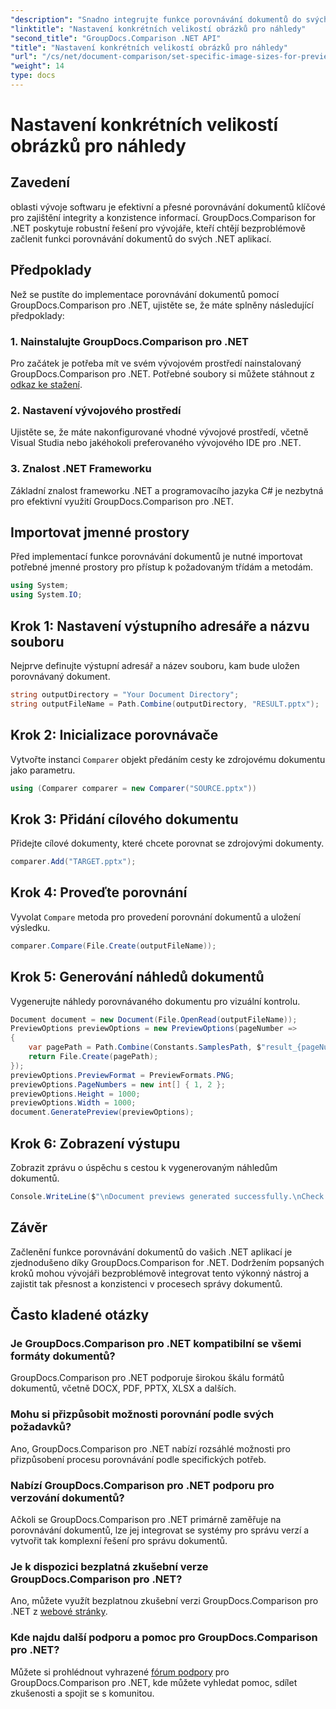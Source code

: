 ```yaml
---
"description": "Snadno integrujte funkce porovnávání dokumentů do svých .NET aplikací s GroupDocs.Comparison for .NET."
"linktitle": "Nastavení konkrétních velikostí obrázků pro náhledy"
"second_title": "GroupDocs.Comparison .NET API"
"title": "Nastavení konkrétních velikostí obrázků pro náhledy"
"url": "/cs/net/document-comparison/set-specific-image-sizes-for-previews/"
"weight": 14
type: docs
---
```

# Nastavení konkrétních velikostí obrázků pro náhledy

## Zavedení
oblasti vývoje softwaru je efektivní a přesné porovnávání dokumentů klíčové pro zajištění integrity a konzistence informací. GroupDocs.Comparison for .NET poskytuje robustní řešení pro vývojáře, kteří chtějí bezproblémově začlenit funkci porovnávání dokumentů do svých .NET aplikací.
## Předpoklady
Než se pustíte do implementace porovnávání dokumentů pomocí GroupDocs.Comparison pro .NET, ujistěte se, že máte splněny následující předpoklady:
### 1. Nainstalujte GroupDocs.Comparison pro .NET
Pro začátek je potřeba mít ve svém vývojovém prostředí nainstalovaný GroupDocs.Comparison pro .NET. Potřebné soubory si můžete stáhnout z [odkaz ke stažení](https://releases.groupdocs.com/comparison/net/).
### 2. Nastavení vývojového prostředí
Ujistěte se, že máte nakonfigurované vhodné vývojové prostředí, včetně Visual Studia nebo jakéhokoli preferovaného vývojového IDE pro .NET.
### 3. Znalost .NET Frameworku
Základní znalost frameworku .NET a programovacího jazyka C# je nezbytná pro efektivní využití GroupDocs.Comparison pro .NET.

## Importovat jmenné prostory
Před implementací funkce porovnávání dokumentů je nutné importovat potřebné jmenné prostory pro přístup k požadovaným třídám a metodám.
```csharp
using System;
using System.IO;
```
## Krok 1: Nastavení výstupního adresáře a názvu souboru
Nejprve definujte výstupní adresář a název souboru, kam bude uložen porovnávaný dokument.
```csharp
string outputDirectory = "Your Document Directory";
string outputFileName = Path.Combine(outputDirectory, "RESULT.pptx");
```
## Krok 2: Inicializace porovnávače
Vytvořte instanci `Comparer` objekt předáním cesty ke zdrojovému dokumentu jako parametru.
```csharp
using (Comparer comparer = new Comparer("SOURCE.pptx"))
```
## Krok 3: Přidání cílového dokumentu
Přidejte cílové dokumenty, které chcete porovnat se zdrojovými dokumenty.
```csharp
comparer.Add("TARGET.pptx");
```
## Krok 4: Proveďte porovnání
Vyvolat `Compare` metoda pro provedení porovnání dokumentů a uložení výsledku.
```csharp
comparer.Compare(File.Create(outputFileName));
```
## Krok 5: Generování náhledů dokumentů
Vygenerujte náhledy porovnávaného dokumentu pro vizuální kontrolu.
```csharp
Document document = new Document(File.OpenRead(outputFileName));
PreviewOptions previewOptions = new PreviewOptions(pageNumber =>
{
    var pagePath = Path.Combine(Constants.SamplesPath, $"result_{pageNumber}.png");
    return File.Create(pagePath);
});
previewOptions.PreviewFormat = PreviewFormats.PNG;
previewOptions.PageNumbers = new int[] { 1, 2 };
previewOptions.Height = 1000;
previewOptions.Width = 1000;
document.GeneratePreview(previewOptions);
```
## Krok 6: Zobrazení výstupu
Zobrazit zprávu o úspěchu s cestou k vygenerovaným náhledům dokumentů.
```csharp
Console.WriteLine($"\nDocument previews generated successfully.\nCheck output in {outputDirectory}.");
```

## Závěr
Začlenění funkce porovnávání dokumentů do vašich .NET aplikací je zjednodušeno díky GroupDocs.Comparison for .NET. Dodržením popsaných kroků mohou vývojáři bezproblémově integrovat tento výkonný nástroj a zajistit tak přesnost a konzistenci v procesech správy dokumentů.
## Často kladené otázky
### Je GroupDocs.Comparison pro .NET kompatibilní se všemi formáty dokumentů?
GroupDocs.Comparison pro .NET podporuje širokou škálu formátů dokumentů, včetně DOCX, PDF, PPTX, XLSX a dalších.
### Mohu si přizpůsobit možnosti porovnání podle svých požadavků?
Ano, GroupDocs.Comparison pro .NET nabízí rozsáhlé možnosti pro přizpůsobení procesu porovnávání podle specifických potřeb.
### Nabízí GroupDocs.Comparison pro .NET podporu pro verzování dokumentů?
Ačkoli se GroupDocs.Comparison pro .NET primárně zaměřuje na porovnávání dokumentů, lze jej integrovat se systémy pro správu verzí a vytvořit tak komplexní řešení pro správu dokumentů.
### Je k dispozici bezplatná zkušební verze GroupDocs.Comparison pro .NET?
Ano, můžete využít bezplatnou zkušební verzi GroupDocs.Comparison pro .NET z [webové stránky](https://releases.groupdocs.com/).
### Kde najdu další podporu a pomoc pro GroupDocs.Comparison pro .NET?
Můžete si prohlédnout vyhrazené [fórum podpory](https://forum.groupdocs.com/c/comparison/12) pro GroupDocs.Comparison pro .NET, kde můžete vyhledat pomoc, sdílet zkušenosti a spojit se s komunitou.